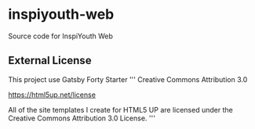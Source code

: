 # inspiyouth-web
Source code for InspiYouth Web

## External License
This project use Gatsby Forty Starter
'''
Creative Commons Attribution 3.0

https://html5up.net/license

All of the site templates I create for HTML5 UP are licensed under the Creative Commons Attribution 3.0 License.
'''
